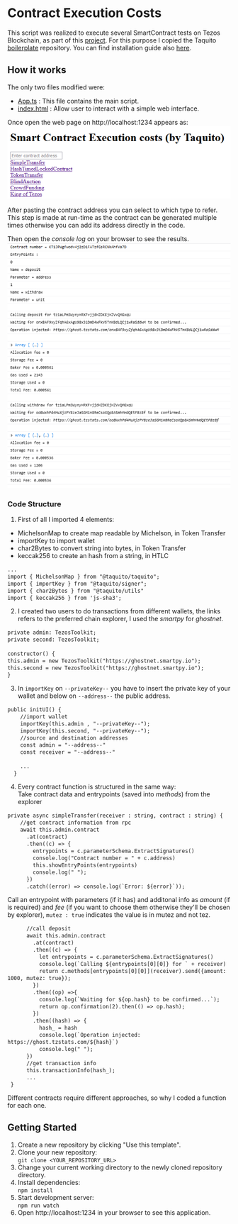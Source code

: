 # Contract Execution Costs
This script was realized to execute several SmartContract tests on Tezos Blockchain, as part of this [project](https://github.com/TheMastro-11/Evaluating-execution-and-development-costs-in-the-Tezos-blockchain).
For this purpose I copied the Taquito [boilerplate](https://github.com/ecadlabs/taquito-boilerplate) repository.
You can find installation guide also [here](#getting-started).

## How it works
The only two files modified were:
- [App.ts](src/app.ts) : This file contains the main script.
- [index.html](src/main.ts) : Allow user to interact with a simple web interface.

Once open the web page on http://localhost:1234 appears as: <br>
![alt text](https://github.com/TheMastro-11/SmartContract-Execution-Costs-By-Taquito/blob/master/webPage.png)

After pasting the contract address you can select to which type to refer.
This step is made at run-time as the contract can be generated multiple times otherwise you can add its address directly in the code.

Then open the *console log* on your browser to see the results. <br>
![alt text](https://github.com/TheMastro-11/SmartContract-Execution-Costs-By-Taquito/blob/master/console-log.png)


### Code Structure
1. First of all I imported 4 elements:
- MichelsonMap to create map readable by Michelson, in Token Transfer
- importKey to import wallet
- char2Bytes to convert string into bytes, in Token Transfer
- keccak256 to create an hash from a string, in HTLC
```
...
import { MichelsonMap } from "@taquito/taquito";
import { importKey } from "@taquito/signer";
import { char2Bytes } from "@taquito/utils"
import { keccak256 } from 'js-sha3';
```
2. I created two users to do transactions from different wallets, the links refers to the preferred chain explorer, I used the *smartpy* for *ghostnet*.
```
private admin: TezosToolkit;
private second: TezosToolkit;

constructor() {
this.admin = new TezosToolkit("https://ghostnet.smartpy.io");
this.second = new TezosToolkit("https://ghostnet.smartpy.io");
}
```
3. In `importKey` on `--privateKey--` you have to insert the private key of your wallet and below on `--address--` the public address.
```
public initUI() {
    //import wallet
    importKey(this.admin , "--privateKey--");
    importKey(this.second, "--privateKey--");
    //source and destination addresses
    const admin = "--address--"
    const receiver = "--address--"

    ...
  }
```
4. Every contract function is structured in the same way: <br>
Take contract data and entrypoints (saved into *methods*) from the explorer
  ```
 private async simpleTransfer(receiver : string, contract : string) {
      //get contract information from rpc
      await this.admin.contract
        .at(contract)
        .then((c) => {
          entrypoints = c.parameterSchema.ExtractSignatures()
          console.log("Contract number = " + c.address)
          this.showEntryPoints(entrypoints)
          console.log(" ");
        })
        .catch((error) => console.log(`Error: ${error}`));
```
Call an entrypoint with parameters (if it has) and additonal info as *amount* (if is required) and *fee* (if you want to choose them otherwise they'll be chosen by explorer), `mutez : true` indicates the value is in mutez and not tez.

```
      //call deposit 
      await this.admin.contract
        .at(contract) 
        .then((c) => {
          let entrypoints = c.parameterSchema.ExtractSignatures()
          console.log(`Calling ${entrypoints[0][0]} for ` + receiver)
          return c.methods[entrypoints[0][0]](receiver).send({amount: 1000, mutez: true});
        })
        .then((op) =>{
          console.log(`Waiting for ${op.hash} to be confirmed...`);
          return op.confirmation(2).then(() => op.hash); 
        })
        .then((hash) => {
          hash_ = hash
          console.log(`Operation injected: https://ghost.tzstats.com/${hash}`)
          console.log(" ");
      })
      //get transaction info
      this.transactionInfo(hash_);
      ...
 }
```

Different contracts require different approaches, so why I coded a function for each one.

## Getting Started
1. Create a new repository by clicking "Use this template".
2. Clone your new repository: <br>
    `git clone <YOUR_REPOSITORY_URL>`
3. Change your current working directory to the newly cloned repository directory.
4. Install dependencies: <br>
    `npm install`
5. Start development server: <br>
    `npm run watch`
6. Open http://localhost:1234 in your browser to see this application.

